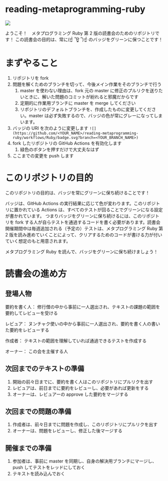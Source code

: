 # reading-metaprogramming-ruby

![](https://github.com/kinoppyd/reading-metaprogramming-ruby/workflows/Ruby/badge.svg)

ようこそ！　メタプログラミング Ruby 第 2 版の読書会のためのリポジトリです！
この読書会の目的は、常に(☝ ՞ਊ ՞)☝ のバッジをグリーンに保つことです！

# まずやること

1. リポジトリを fork
2. 問題を解くためのブランチを切って、今後メイン作業をそのブランチで行う
   1. master を使わない理由は、fork 元の master に修正のプルリクを送りたいときに、解いた問題のコミットが紛れると邪魔だからです
   2. 定期的に作業用ブランチに master を merge してください
   3. リポジトリのデフォルトブランチを、作成したものに変更してください。master は必ず失敗するので、バッジの色が常にグレーになってしまいます。
3. バッジの URI を次のように変更します `![](https://github.com/<YOUR_NAME>/reading-metaprogramming-ruby/workflows/Ruby/badge.svg?branch=<YOUR_BRANCH_NAME>)`
4. fork したリポジトリの GitHub Actions を有効化します
   1. 緑色のボタンを押すだけで大丈夫なはず
5. ここまでの変更を push します

# このリポジトリの目的

このリポジトリの目的は、バッジを常にグリーンに保ち続けることです！

バッジは、GitHub Actions の実行結果に応じて色が変わります。このリポジトリに置かれている Actions は、すべてのテストが回ることでグリーンになる設定が書かれています。
つまりバッジをグリーンに保ち続けるには、このリポジトリを fork する人が自らテストを通過するコードを書く必要があります。読書会開催期間中は毎週追加される（予定の）テストは、メタプログラミング Ruby 第 2 版を読み進めていくことによって、クリアするためのコードが書ける力が付いていく想定のもと用意されます。

メタプログラミング Ruby を読んで、バッジをグリーンに保ち続けましょう！

# 読書会の進め方

## 登場人物

要約を書く人： 修行僧の中から事前に一人選出され、テキストの課題の範囲を要約してレビューを受ける

レビュア： ヌンチャク使いの中から事前に一人選出され、要約を書く人の書いた要約をレビューする

作成者： テキストの範囲を理解していれば通過できるテストを作成する

オーナー： この会を主催する人

## 次回までのテキストの準備

1. 開始の前々日までに、要約を書く人はこのリポジトリにプルリクを出す
2. レビュアは、前日までに要約をレビューし、必要があれば更新をする
3. オーナーは、レビュアーの approve した要約をマージする

## 次回までの問題の準備

1. 作成者は、前々日までに問題を作成し、このリポジトリにプルリクを出す
2. オーナーは、問題をレビューし、修正した後マージする

## 開催までの準備

1. 参加者は、事前に master を同期し、自身の解決用ブランチにマージし、push してテストをレッドにしておく
2. テキストを読み込んでおく

